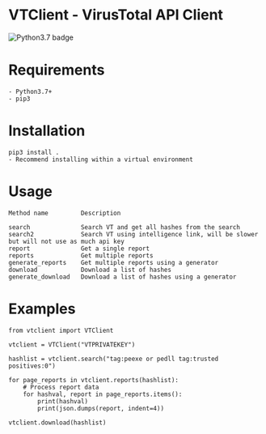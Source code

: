 # VTClient - VirusTotal API Client

![Python3.7 badge](https://img.shields.io/badge/python-v3.7-blue)


# Requirements

    - Python3.7+
    - pip3

# Installation

    pip3 install .
    - Recommend installing within a virtual environment

# Usage

    Method name         Description

    search              Search VT and get all hashes from the search
    search2             Search VT using intelligence link, will be slower but will not use as much api key
    report              Get a single report
    reports             Get multiple reports
    generate_reports    Get multiple reports using a generator
    download            Download a list of hashes
    generate_download   Download a list of hashes using a generator


# Examples

    from vtclient import VTClient

    vtclient = VTClient("VTPRIVATEKEY")

    hashlist = vtclient.search("tag:peexe or pedll tag:trusted positives:0")

    for page_reports in vtclient.reports(hashlist):
        # Process report data
        for hashval, report in page_reports.items():
            print(hashval)
            print(json.dumps(report, indent=4))
    
    vtclient.download(hashlist)
    
    

